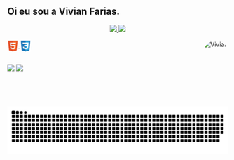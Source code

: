 ## Oi eu sou a Vivian Farias.

<div align="center">
  <a href="https://github.com/vivianfarias">
  <img height="180em" src="https://github-readme-stats.vercel.app/api?username=vivianfarias&show_icons=true&theme=cobalt&include_all_commits=true&count_private=true"/>
  <img height="180em" src="https://github-readme-stats.vercel.app/api/top-langs/?username=vivianfarias&layout=compact&langs_count=7&theme=cobalt"/>
</div>
  
  <div style="display: inline_block"><br>
  <img align="center" alt="Vivian-HTML" height="25" width="25" src="https://raw.githubusercontent.com/devicons/devicon/master/icons/html5/html5-original.svg">
  <img align="center" alt="Vivian-CSS" height="25" width="25" src="https://raw.githubusercontent.com/devicons/devicon/master/icons/css3/css3-original.svg">
  <img align="right" alt="Vivian" height="150" style="border-radius:50px;" src="https://media.discordapp.net/attachments/911723197404168215/911723334146859038/Webp.net-gifmaker.gif?width=594&height=594">
</div>
  
  ##
  
  <div> 
  
  <a href="https://instagram.com/viihfariias/" target="_blank"><img src="https://img.shields.io/badge/-Instagram-%23E4405F?style=for-the-badge&logo=instagram&logoColor=white" target="_blank"></a>
  <a href = "mailto:vivianfariasxaviier@gmail.com"><img src="https://img.shields.io/badge/-Gmail-%23333?style=for-the-badge&logo=gmail&logoColor=white" target="_blank"></a>
  
 
 
 ![Snake animation](https://github.com/vivianfarias/vivianfarias/blob/output/github-contribution-grid-snake.svg)
    
</div>
